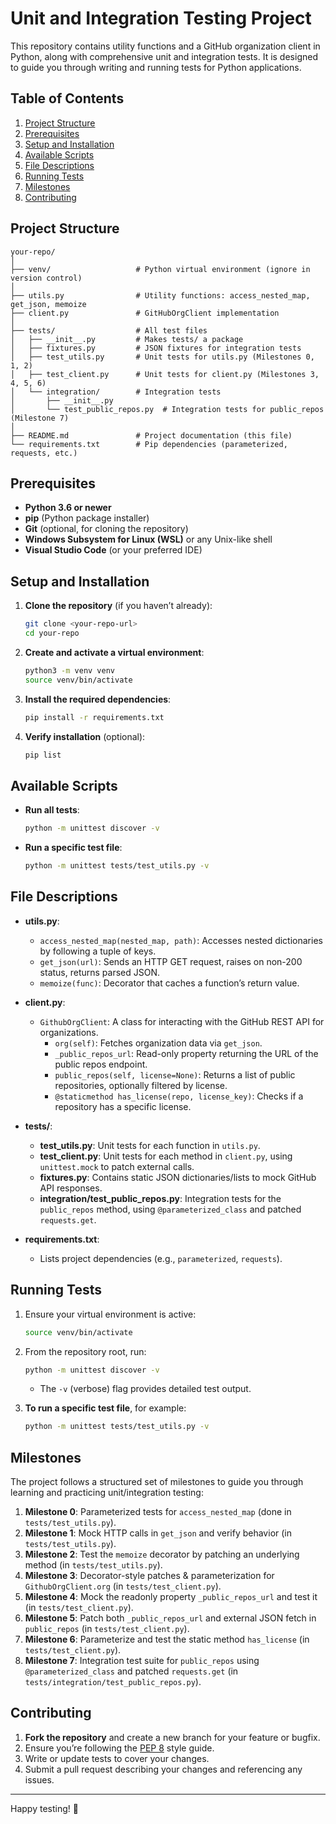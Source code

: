 # Unit and Integration Testing Project

This repository contains utility functions and a GitHub organization client in Python, along with comprehensive unit and integration tests. It is designed to guide you through writing and running tests for Python applications.

## Table of Contents

1. [Project Structure](#project-structure)
2. [Prerequisites](#prerequisites)
3. [Setup and Installation](#setup-and-installation)
4. [Available Scripts](#available-scripts)
5. [File Descriptions](#file-descriptions)
6. [Running Tests](#running-tests)
7. [Milestones](#milestones)
8. [Contributing](#contributing)

## Project Structure

```
your-repo/
│
├── venv/                   # Python virtual environment (ignore in version control)
│
├── utils.py                # Utility functions: access_nested_map, get_json, memoize
├── client.py               # GitHubOrgClient implementation
│
├── tests/                  # All test files
│   ├── __init__.py         # Makes tests/ a package
│   ├── fixtures.py         # JSON fixtures for integration tests
│   ├── test_utils.py       # Unit tests for utils.py (Milestones 0, 1, 2)
│   ├── test_client.py      # Unit tests for client.py (Milestones 3, 4, 5, 6)
│   └── integration/        # Integration tests
│       ├── __init__.py
│       └── test_public_repos.py  # Integration tests for public_repos (Milestone 7)
│
├── README.md               # Project documentation (this file)
└── requirements.txt        # Pip dependencies (parameterized, requests, etc.)
```

## Prerequisites

- **Python 3.6 or newer**  
- **pip** (Python package installer)  
- **Git** (optional, for cloning the repository)  
- **Windows Subsystem for Linux (WSL)** or any Unix-like shell  
- **Visual Studio Code** (or your preferred IDE)

## Setup and Installation

1. **Clone the repository** (if you haven’t already):
   ```bash
   git clone <your-repo-url>
   cd your-repo
   ```

2. **Create and activate a virtual environment**:
   ```bash
   python3 -m venv venv
   source venv/bin/activate
   ```

3. **Install the required dependencies**:
   ```bash
   pip install -r requirements.txt
   ```

4. **Verify installation** (optional):
   ```bash
   pip list
   ```

## Available Scripts

- **Run all tests**:
  ```bash
  python -m unittest discover -v
  ```
- **Run a specific test file**:
  ```bash
  python -m unittest tests/test_utils.py -v
  ```

## File Descriptions

- **utils.py**:  
  - `access_nested_map(nested_map, path)`: Accesses nested dictionaries by following a tuple of keys.  
  - `get_json(url)`: Sends an HTTP GET request, raises on non-200 status, returns parsed JSON.  
  - `memoize(func)`: Decorator that caches a function’s return value.

- **client.py**:  
  - `GithubOrgClient`: A class for interacting with the GitHub REST API for organizations.  
    - `org(self)`: Fetches organization data via `get_json`.  
    - `_public_repos_url`: Read-only property returning the URL of the public repos endpoint.  
    - `public_repos(self, license=None)`: Returns a list of public repositories, optionally filtered by license.  
    - `@staticmethod has_license(repo, license_key)`: Checks if a repository has a specific license.

- **tests/**:  
  - **test_utils.py**: Unit tests for each function in `utils.py`.  
  - **test_client.py**: Unit tests for each method in `client.py`, using `unittest.mock` to patch external calls.  
  - **fixtures.py**: Contains static JSON dictionaries/lists to mock GitHub API responses.  
  - **integration/test_public_repos.py**: Integration tests for the `public_repos` method, using `@parameterized_class` and patched `requests.get`.

- **requirements.txt**:  
  - Lists project dependencies (e.g., `parameterized`, `requests`).

## Running Tests

1. Ensure your virtual environment is active:
   ```bash
   source venv/bin/activate
   ```

2. From the repository root, run:
   ```bash
   python -m unittest discover -v
   ```
   - The `-v` (verbose) flag provides detailed test output.

3. **To run a specific test file**, for example:
   ```bash
   python -m unittest tests/test_utils.py -v
   ```

## Milestones

The project follows a structured set of milestones to guide you through learning and practicing unit/integration testing:

1. **Milestone 0**: Parameterized tests for `access_nested_map` (done in `tests/test_utils.py`).  
2. **Milestone 1**: Mock HTTP calls in `get_json` and verify behavior (in `tests/test_utils.py`).  
3. **Milestone 2**: Test the `memoize` decorator by patching an underlying method (in `tests/test_utils.py`).  
4. **Milestone 3**: Decorator-style patches & parameterization for `GithubOrgClient.org` (in `tests/test_client.py`).  
5. **Milestone 4**: Mock the readonly property `_public_repos_url` and test it (in `tests/test_client.py`).  
6. **Milestone 5**: Patch both `_public_repos_url` and external JSON fetch in `public_repos` (in `tests/test_client.py`).  
7. **Milestone 6**: Parameterize and test the static method `has_license` (in `tests/test_client.py`).  
8. **Milestone 7**: Integration test suite for `public_repos` using `@parameterized_class` and patched `requests.get` (in `tests/integration/test_public_repos.py`).

## Contributing

1. **Fork the repository** and create a new branch for your feature or bugfix.  
2. Ensure you’re following the [PEP 8](https://www.python.org/dev/peps/pep-0008/) style guide.  
3. Write or update tests to cover your changes.  
4. Submit a pull request describing your changes and referencing any issues.

---

Happy testing! 🚀
